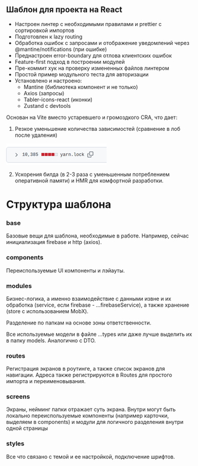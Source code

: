 ## Шаблон для проекта на React

- Настроен линтер c необходимыми правилами и prettier с сортировкой импортов
- Подготовлен к lazy routing
- Обработка ошибок с запросами и отображение уведомлений через @mantine/notifications (при ошибке)
- Преднастроен error-boundary для отлова клиентских ошибок
- Feature-first подход в построении модулей
- Пре-коммит хук на проверку измененных файлов линтером
- Простой пример модульного теста для авторизации
- Установлено и настроено:
  - Mantine (библиотека компонент и не только)
  - Axios (запросы)
  - Tabler-icons-react (иконки)
  - Zustand c devtools

Основан на Vite вместо устаревшего и громоздкого CRA, что дает:

1. Резкое уменьшение количества зависимостей (сравнение в лоб после удаления)

![Alt text](doc/images/image.png)

2. Ускорения билда (в 2-3 раза с уменьшенным потреблением оперативной памяти) и HMR для комфортной разработки.

# Структура шаблона

### base

Базовые вещи для шаблона, необходимые в работе. Например, сейчас инициализация firebase и http (axios).

### components

Переиспользуемые UI компоненты и лэйауты.

### modules

Бизнес-логика, а именно взаимодействие с данными извне и их обработка (service, если firebase - ...firebaseService), а
также хранение (store с использованием MobX).

Разделение по папкам на основе зоны ответственности.

Все используемые модели в файле ...types или даже лучше выделить их в папку models. Аналогично с DTO.

### routes

Регистрация экранов в роутинге, а также список экранов для навигации. Адреса также регистрируются в Routes для простого
импорта и переименовывания.

### screens

Экраны, нейминг папки отражает суть экрана. Внутри могут быть локально переиспользуемые компоненты (например карточки,
выделяем в components) и модули для логичного разделения внутри одной страницы

### styles

Все что связано с темой и ее настройкой, подключение шрифтов.

